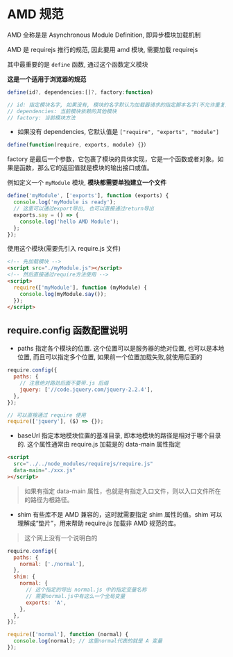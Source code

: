 # AMD 规范

AMD 全称是是 Asynchronous Module Definition, 即异步模块加载机制

AMD 是 requirejs 推行的规范, 因此要用 amd 模块, 需要加载 requirejs

其中最重要的是 `define` 函数, 通过这个函数定义模块

**这是一个适用于浏览器的规范**

```js
define(id?, dependencies:[]?, factory:function)

// id: 指定模块名字, 如果没有, 模块的名字默认为加载器请求的指定脚本名字(不允许重复)
// dependencies: 当前模块依赖的其他模块
// factory: 当前模块方法
```

- 如果没有 dependencies, 它默认值是 `["require", "exports", "module"]`

```js
define(function(require, exports, module) {}）
```

factory 是最后一个参数，它包裹了模块的具体实现，它是一个函数或者对象。如果是函数，那么它的返回值就是模块的输出接口或值。

例如定义一个 `myModule` 模块, **模块都需要单独建立一个文件**

```js
define('myModule', ['exports'], function (exports) {
  console.log('myModule is ready');
  // 这里可以通过export导出, 也可以直接通过return导出
  exports.say = () => {
    console.log('hello AMD Module');
  };
});
```

使用这个模块(需要先引入 require.js 文件)

```html
<!-- 先加载模块 -->
<script src="./myModule.js"></script>
<!-- 然后直接通过require方法使用 -->
<script>
  require(['myModule'], function (myModule) {
    console.log(myModule.say());
  });
</script>
```

## require.config 函数配置说明

- paths 指定各个模块的位置. 这个位置可以是服务器的绝对位置, 也可以是本地位置, 而且可以指定多个位置, 如果前一个位置加载失败,就使用后面的

```js
require.config({
  paths: {
    // 注意绝对路劲后面不要带.js 后缀
    jquery: ['//code.jquery.com/jquery-2.2.4'],
  },
});

// 可以直接通过 require 使用
require(['jquery'], ($) => {});
```

- baseUrl 指定本地模块位置的基准目录, 即本地模块的路径是相对于哪个目录的. 这个属性通常由 require.js 加载是的 data-main 属性指定

```html
<script
  src="../../node_modules/requirejs/require.js"
  data-main="./xxx.js"
></script>
```

> 如果有指定 data-main 属性，也就是有指定入口文件，则以入口文件所在的路径为根路径。

- shim 有些库不是 AMD 兼容的，这时就需要指定 shim 属性的值。shim 可以理解成“垫片”，用来帮助 require.js 加载非 AMD 规范的库。

> 这个网上没有一个说明白的

```js
require.config({
  paths: {
    normal: ['./normal'],
  },
  shim: {
    normal: {
      // 这个指定的导出 normal.js 中的指定变量名称
      // 需要normal.js中有这么一个全局变量
      exports: 'A',
    },
  },
});

require(['normal'], function (normal) {
  console.log(normal); // 这里normal代表的就是 A 变量
});
```
